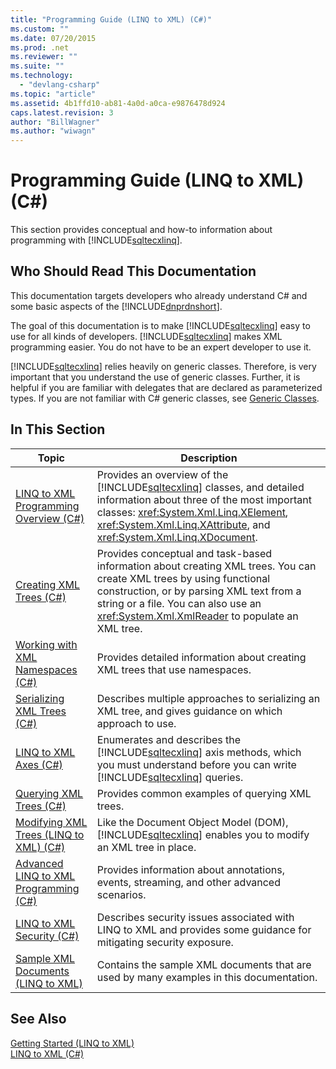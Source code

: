 ```yaml
---
title: "Programming Guide (LINQ to XML) (C#)"
ms.custom: ""
ms.date: 07/20/2015
ms.prod: .net
ms.reviewer: ""
ms.suite: ""
ms.technology: 
  - "devlang-csharp"
ms.topic: "article"
ms.assetid: 4b1ffd10-ab81-4a0d-a0ca-e9876478d924
caps.latest.revision: 3
author: "BillWagner"
ms.author: "wiwagn"
---
```

# Programming Guide (LINQ to XML) (C#)
This section provides conceptual and how-to information about programming with [!INCLUDE[sqltecxlinq](~/includes/sqltecxlinq-md.md)].  
  
## Who Should Read This Documentation  
 This documentation targets developers who already understand C# and some basic aspects of the [!INCLUDE[dnprdnshort](~/includes/dnprdnshort-md.md)].  
  
 The goal of this documentation is to make [!INCLUDE[sqltecxlinq](~/includes/sqltecxlinq-md.md)] easy to use for all kinds of developers. [!INCLUDE[sqltecxlinq](~/includes/sqltecxlinq-md.md)] makes XML programming easier. You do not have to be an expert developer to use it.  
  
 [!INCLUDE[sqltecxlinq](~/includes/sqltecxlinq-md.md)] relies heavily on generic classes. Therefore, is very important that you understand the use of generic classes. Further, it is helpful if you are familiar with delegates that are declared as parameterized types. If you are not familiar with C# generic classes, see [Generic Classes](../../../../csharp/programming-guide/generics/generic-classes.md).  
  
## In This Section  
  
|Topic|Description|  
|-----------|-----------------|  
|[LINQ to XML Programming Overview (C#)](../../../../csharp/programming-guide/concepts/linq/linq-to-xml-programming-overview.md)|Provides an overview of the [!INCLUDE[sqltecxlinq](~/includes/sqltecxlinq-md.md)] classes, and detailed information about three of the most important classes: <xref:System.Xml.Linq.XElement>, <xref:System.Xml.Linq.XAttribute>, and <xref:System.Xml.Linq.XDocument>.|  
|[Creating XML Trees (C#)](../../../../csharp/programming-guide/concepts/linq/creating-xml-trees.md)|Provides conceptual and task-based information about creating XML trees. You can create XML trees by using functional construction, or by parsing XML text from a string or a file. You can also use an <xref:System.Xml.XmlReader> to populate an XML tree.|  
|[Working with XML Namespaces (C#)](../../../../csharp/programming-guide/concepts/linq/working-with-xml-namespaces.md)|Provides detailed information about creating XML trees that use namespaces.|  
|[Serializing XML Trees (C#)](../../../../csharp/programming-guide/concepts/linq/serializing-xml-trees.md)|Describes multiple approaches to serializing an XML tree, and gives guidance on which approach to use.|  
|[LINQ to XML Axes (C#)](../../../../csharp/programming-guide/concepts/linq/linq-to-xml-axes.md)|Enumerates and describes the [!INCLUDE[sqltecxlinq](~/includes/sqltecxlinq-md.md)] axis methods, which you must understand before you can write [!INCLUDE[sqltecxlinq](~/includes/sqltecxlinq-md.md)] queries.|  
|[Querying XML Trees (C#)](../../../../csharp/programming-guide/concepts/linq/querying-xml-trees.md)|Provides common examples of querying XML trees.|  
|[Modifying XML Trees (LINQ to XML) (C#)](../../../../csharp/programming-guide/concepts/linq/modifying-xml-trees-linq-to-xml.md)|Like the Document Object Model (DOM), [!INCLUDE[sqltecxlinq](~/includes/sqltecxlinq-md.md)] enables you to modify an XML tree in place.|  
|[Advanced LINQ to XML Programming (C#)](../../../../csharp/programming-guide/concepts/linq/advanced-linq-to-xml-programming.md)|Provides information about annotations, events, streaming, and other advanced scenarios.|  
|[LINQ to XML Security (C#)](../../../../csharp/programming-guide/concepts/linq/linq-to-xml-security.md)|Describes security issues associated with LINQ to XML and provides some guidance for mitigating security exposure.|  
|[Sample XML Documents (LINQ to XML)](../../../../csharp/programming-guide/concepts/linq/sample-xml-documents-linq-to-xml.md)|Contains the sample XML documents that are used by many examples in this documentation.|  
  
## See Also  
 [Getting Started (LINQ to XML)](../../../../csharp/programming-guide/concepts/linq/getting-started-linq-to-xml.md)  
 [LINQ to XML (C#)](../../../../csharp/programming-guide/concepts/linq/linq-to-xml.md)
